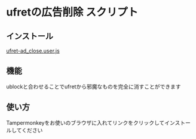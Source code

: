 # ufretの広告削除 スクリプト

## インストール
<a href="https://github.com/iorin006/ufret-ad_closer/raw/main/ufret-ad_close.user.js">ufret-ad_close.user.js</a>

## 機能
ublockと合わせることでufretから邪魔なものを完全に消すことができます

## 使い方
Tampermonkeyをお使いのブラウザに入れてリンクをクリックしてインストールしてください
